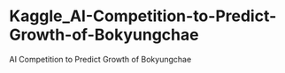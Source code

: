 # Kaggle_AI-Competition-to-Predict-Growth-of-Bokyungchae
AI Competition to Predict Growth of Bokyungchae
